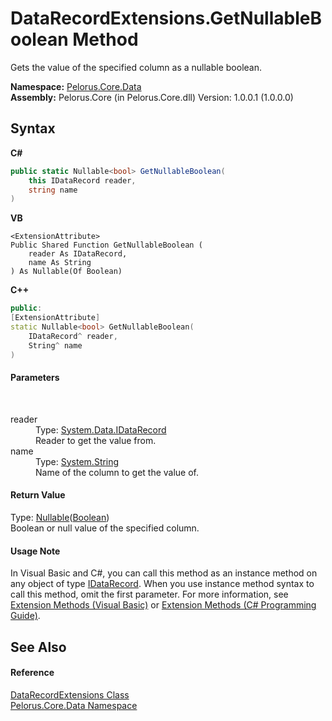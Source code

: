 # DataRecordExtensions.GetNullableBoolean Method 
 

Gets the value of the specified column as a nullable boolean.

**Namespace:**&nbsp;<a href="E27DB326">Pelorus.Core.Data</a><br />**Assembly:**&nbsp;Pelorus.Core (in Pelorus.Core.dll) Version: 1.0.0.1 (1.0.0.0)

## Syntax

**C#**<br />
``` C#
public static Nullable<bool> GetNullableBoolean(
	this IDataRecord reader,
	string name
)
```

**VB**<br />
``` VB
<ExtensionAttribute>
Public Shared Function GetNullableBoolean ( 
	reader As IDataRecord,
	name As String
) As Nullable(Of Boolean)
```

**C++**<br />
``` C++
public:
[ExtensionAttribute]
static Nullable<bool> GetNullableBoolean(
	IDataRecord^ reader, 
	String^ name
)
```


#### Parameters
&nbsp;<dl><dt>reader</dt><dd>Type: <a href="http://msdn2.microsoft.com/en-us/library/93wb1heh" target="_blank">System.Data.IDataRecord</a><br />Reader to get the value from.</dd><dt>name</dt><dd>Type: <a href="http://msdn2.microsoft.com/en-us/library/s1wwdcbf" target="_blank">System.String</a><br />Name of the column to get the value of.</dd></dl>

#### Return Value
Type: <a href="http://msdn2.microsoft.com/en-us/library/b3h38hb0" target="_blank">Nullable</a>(<a href="http://msdn2.microsoft.com/en-us/library/a28wyd50" target="_blank">Boolean</a>)<br />Boolean or null value of the specified column.

#### Usage Note
In Visual Basic and C#, you can call this method as an instance method on any object of type <a href="http://msdn2.microsoft.com/en-us/library/93wb1heh" target="_blank">IDataRecord</a>. When you use instance method syntax to call this method, omit the first parameter. For more information, see <a href="http://msdn.microsoft.com/en-us/library/bb384936.aspx">Extension Methods (Visual Basic)</a> or <a href="http://msdn.microsoft.com/en-us/library/bb383977.aspx">Extension Methods (C# Programming Guide)</a>.

## See Also


#### Reference
<a href="412D3D25">DataRecordExtensions Class</a><br /><a href="E27DB326">Pelorus.Core.Data Namespace</a><br />